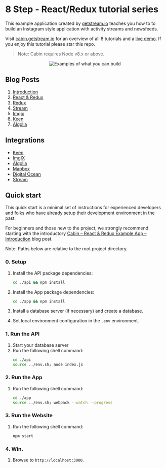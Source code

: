 # 8 Step - React/Redux tutorial series

This example application created by [getstream.io](https://getstream.io/?ref=github_stream_react_example) teaches you how to to build an Instagram style application with activity streams and newsfeeds.

Visit [cabin.getstream.io](http://cabin.getstream.io/) for an overview of all 8 tutorials and a [live demo](http://cabin.getstream.io/demo). If you enjoy this tutorial please star this repo.

> Note: Cabin requires Node v8.x or above.

<p align="center">
  <img src="https://stream-cabin.s3.amazonaws.com/defaults/Cabin_Github@2x.png" alt="Examples of what you can build" title="What you can build"/>
</p>

## Blog Posts

1. [Introduction](https://getstream.io/blog/cabin-react-redux-example-app-introduction/)
2. [React & Redux](https://getstream.io/blog/cabin-react-redux-example-app-react/)
3. [Redux](https://getstream.io/blog/cabin-react-redux-example-app-redux/)
4. [Stream](https://getstream.io/blog/cabin-react-redux-example-app-stream/)
5. [Imgix](https://getstream.io/blog/cabin-react-redux-example-app-imgix/)
6. [Keen](https://getstream.io/blog/cabin-react-redux-example-app-keen/)
7. [Algolia](https://getstream.io/blog/cabin-react-redux-example-app-algolia/)


## Integrations

* [Keen](https://keen.io/)
* [ImgIX](http://imgix.com/)
* [Algolia](https://www.algolia.com/)
* [Mapbox](https://www.mapbox.com/)
* [Digital Ocean](https://www.digitalocean.com/)
* [Stream](https://getstream.io)

## Quick start

This quick start is a minimal set of instructions for experienced developers
and folks who have already setup their development environment in the past.

For beginners and those new to the project, we strongly recommend starting with
the  introductory [Cabin – React & Redux Example App – Introduction](https://getstream.io/blog/cabin-react-redux-example-app-introduction/) blog post.

Note: Paths below are relative to the root project directory.

### 0. Setup
1. Install the API package dependencies:
    ``` bash
    cd ./api && npm install
    ```

2. Install the App package dependencies:
    ``` bash
    cd ./app && npm install
    ```

3. Install a database server (if necessary) and create a database.
4. Set local environment configuration in the `.env` environment.

### 1. Run the API
1. Start your database server
2. Run the following shell command:
    ``` bash
    cd ./api
    source ../env.sh; node index.js
    ```

### 2. Run the App
1. Run the following shell command:
    ``` bash
    cd ./app
    source ../env.sh; webpack --watch --progress
    ```

### 3. Run the Website
1. Run the following shell command:
    ``` bash
    npm start
    ```

### 4. Win.
1. Browse to `http://localhost:3000`.
